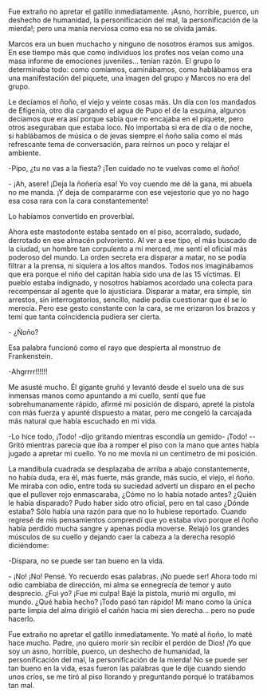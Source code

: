 Fue extraño no apretar el gatillo inmediatamente. ¡Asno, horrible,
puerco, un deshecho de humanidad, la personificación del mal, la
personificación de la mierda!; pero una manía nerviosa como esa no se
olvida jamás.

Marcos era un buen muchacho y ninguno de nosotros éramos sus amigos. En
ese tiempo más que como individuos los profes nos veían como una masa
informe de emociones juveniles... tenían razón. El grupo lo determinaba
todo: como comíamos, caminábamos, como hablábamos era una manifestación
del piquete, una imagen del grupo y Marcos no era del grupo.

Le decíamos el ñoño, el viejo y veinte cosas más. Un día con los
mandados de Efigenia, otro día cargando el agua de Pupo el de la
esquina, algunos decíamos que era así porque sabía que no encajaba en el
piquete, pero otros aseguraban que estaba loco. No importaba si era de
día o de noche, si hablábamos de música o de jevas siempre el ñoño salía
como el más refrescante tema de conversación, para reírnos un poco y
relajar el ambiente.

-Pipo, ¿tu no vas a la fiesta? ¡Ten cuidado no te vuelvas como el ñoño!

\- ¡Ah, asere! ¡Deja la ñoñería esa! Yo voy cuendo me dé la gana, mi
abuela no me manda. ¡Y deja de compararme con ese vejestorio que yo no
hago esa cosa rara con la cara constantemente!

Lo habíamos convertido en proverbial.

Ahora este mastodonte estaba sentado en el piso, acorralado, sudado,
derrotado en ese almacén polvoriento. Al ver a ese tipo, el más buscado
de la ciudad, un hombre tan corpulento a mi merced, me sentí el oficial
más poderoso del mundo. La orden secreta era disparar a matar, no se
podía filtrar a la prensa, ni siquiera a los altos mandos. Todos nos
imaginábamos que era porque el niño del capitán había sido una de las 15
víctimas. El pueblo estaba indignado, y nosotros habíamos acordado una
colecta para recompensar al agente que lo ajusticiara. Disparar a matar,
era simple, sin arrestos, sin interrogatorios, sencillo, nadie podía
cuestionar que él se lo merecía. Pero ese gesto constante con la cara,
se me erizaron los brazos y temí que tanta coincidencia pudiera ser
cierta.

\- ¿Ñoño?

Esa palabra funcionó como el rayo que despierta al monstruo de
Frankenstein.

-Ahgrrrr!!!!!!

Me asusté mucho. Él gigante gruñó y levantó desde el suelo una de sus
inmensas manos como apuntando a mi cuello, sentí que fue
sobrehumanamente rápido, afirmé mi posición de disparo, apreté la
pistola con más fuerza y apunté dispuesto a matar, pero me congeló la
carcajada más natural que había escuchado en mi vida.

-Lo hice todo, ¡Todo! -dijo gritando mientras escondía un gemido- ¡Todo!
--Gritó mientras parecía que iba a romper el piso con la mano que antes
había jugado a apretar mi cuello. Yo no me movía ni un centímetro de mi
posición.

La mandíbula cuadrada se desplazaba de arriba a abajo constantemente, no
había duda, era él, más fuerte, más grande, más sucio, el viejo, el
ñoño. Me miraba con odio, entre toda su suciedad advertí un disparo en
el pecho que el pullover rojo enmascaraba, ¿Cómo no lo había notado
antes? ¿Quién le había disparado? Pudo haber sido otro oficial, pero en
tal caso ¿Dónde estaba? Sólo había una razón para que no lo hubiese
reportado. Cuando regresé de mis pensamientos comprendí que yo estaba
vivo porque el ñoño había perdido mucha sangre y apenas podía moverse.
Relajó los grandes músculos de su cuello y dejando caer la cabeza a la
derecha resopló diciéndome:

-Dispara, no se puede ser tan bueno en la vida.

\- ¡No! ¡No! Pensé. Yo recuerdo esas palabras. ¡No puede ser! Ahora todo
mi odio cambiaba de dirección, mi alma se ennegrecía de temor y auto
desprecio. ¿Fui yo? ¡Fue mi culpa! Bajé la pistola, murió mi orgullo, mi
mundo. ¿Qué había hecho? ¡Todo pasó tan rápido! Mi mano como la única
parte limpia del alma dirigió el cañón hacia mi sien derecha... pero no
pude hacerlo.

Fue extraño no apretar el gatillo inmediatamente. Yo maté al ñoño, lo
maté hace mucho. Padre, ¡no quiero morir sin recibir el perdón de Dios!
¡Yo que soy un asno, horrible, puerco, un deshecho de humanidad, la
personificación del mal, la personificación de la mierda! No se puede
ser tan bueno en la vida, esas fueron las palabras que le dije cuando
siendo unos críos, se me tiró al piso llorando y preguntando porqué lo
tratábamos tan mal.
